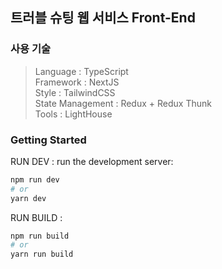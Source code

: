 ## 트러블 슈팅 웹 서비스 Front-End

### 사용 기술

> Language : TypeScript <br/>
> Framework : NextJS <br/>
> Style : TailwindCSS <br/>
> State Management : Redux + Redux Thunk <br/>
> Tools : LightHouse

### Getting Started

RUN DEV : run the development server:

```bash
npm run dev
# or
yarn dev
```

RUN BUILD :

```bash
npm run build
# or
yarn run build
```

